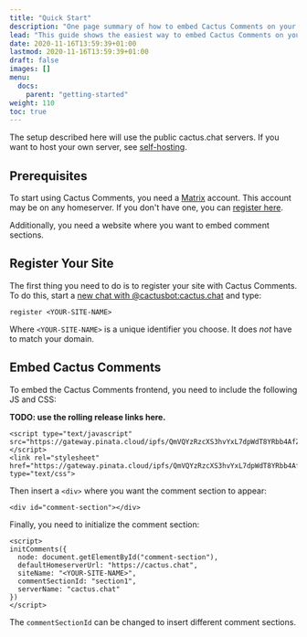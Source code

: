 ```yaml
---
title: "Quick Start"
description: "One page summary of how to embed Cactus Comments on your site."
lead: "This guide shows the easiest way to embed Cactus Comments on your website."
date: 2020-11-16T13:59:39+01:00
lastmod: 2020-11-16T13:59:39+01:00
draft: false
images: []
menu:
  docs:
    parent: "getting-started"
weight: 110
toc: true
---
```


The setup described here will use the public cactus.chat servers. If you want
to host your own server, see [self-hosting](../../self-hosting/introduction).


## Prerequisites

To start using Cactus Comments, you need a [Matrix](https://matrix.org)
account. This account may be on any homeserver. If you don't have one, you can
[register here](https://app.element.io).

Additionally, you need a website where you want to embed comment sections.


## Register Your Site

The first thing you need to do is to register your site with Cactus Comments.
To do this, start a [new chat with
@cactusbot:cactus.chat](https://matrix.to/#/@cactusbot:cactus.chat) and type:

```
register <YOUR-SITE-NAME>
```

Where `<YOUR-SITE-NAME>` is a unique identifier you choose. It does *not* have
to match your domain.


## Embed Cactus Comments

To embed the Cactus Comments frontend, you need to include the following JS and
CSS:

**TODO: use the rolling release links here.**

```
<script type="text/javascript" src="https://gateway.pinata.cloud/ipfs/QmVQYzRzcXS3hvYxL7dpWdT8YRbb4AfZzmtMsMmaWpS9Wo/v0.3.1/cactus.js"></script>
<link rel="stylesheet" href="https://gateway.pinata.cloud/ipfs/QmVQYzRzcXS3hvYxL7dpWdT8YRbb4AfZzmtMsMmaWpS9Wo/v0.3.1/style.css" type="text/css">
```

Then insert a `<div>` where you want the comment section to appear:

```
<div id="comment-section"></div>
```

Finally, you need to initialize the comment section:

```
<script>
initComments({
  node: document.getElementById("comment-section"),
  defaultHomeserverUrl: "https://cactus.chat",
  siteName: "<YOUR-SITE-NAME>",
  commentSectionId: "section1",
  serverName: "cactus.chat"
})
</script>
```

The `commentSectionId` can be changed to insert different comment sections.
